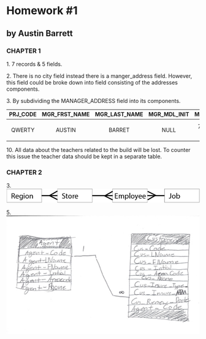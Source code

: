 # Homework #1

## by Austin Barrett

### CHAPTER 1

1\. 7 records & 5 fields.

2\. There is no city field instead there is a manger_address field. However, this field could be broke down into field consisting of  the addresses components.

3\. By subdividing the MANAGER_ADDRESS field into its components.
   ​

| PRJ_CODE | MGR_FRST_NAME | MGR_LAST_NAME | MGR_MDL_INIT |  MGR_PHONE   |    MGR_ST    |  MGR_CITY  | MGR_STATE | MGR_ZIP | PRJ_BID_PRICE |      |
| :------: | :-----------: | :-----------: | :----------: | :----------: | :----------: | :--------: | :-------: | :-----: | :-----------: | ---- |
|  QWERTY  |    AUSTIN     |    BARRET     |     NULL     | 717-555-1094 | 123 EASY  ST | HARRISBURG |    PA     |  11111  |    900.09     |      |

10\. All data about the teachers related to the build will be lost. To counter this issue the teacher data should be kept in a separate table.

### CHAPTER 2

3\. ![](./erd.png)

5\. ![](./rm.jpg)





